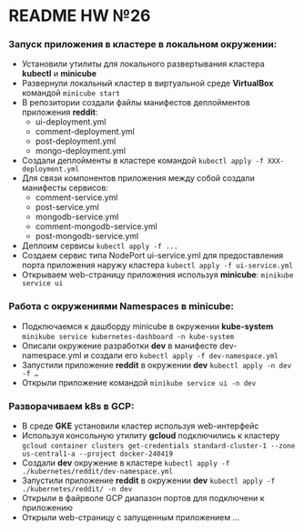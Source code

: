 # README HW №26
### **Запуск приложения в кластере в локальном окружении:**
  - Установили утилиты для локального развертывания кластера **kubectl** и **minicube**
  - Развернули локальный кластер в виртуальной среде **VirtualBox** командой ```minicube start```
  - В репозитории создали файлы манифестов деплойментов приложения **reddit**:
    - ui-deployment.yml
    - comment-deployment.yml
    - post-deployment.yml
    - mongo-deployment.yml
  - Создали деплойменты в кластере командой ```kubectl apply -f XXX-deployment.yml```
  - Для связи компонентов приложения между собой создали манифесты сервисов:
    - comment-service.yml
    - post-service.yml
    - mongodb-service.yml
    - comment-mongodb-service.yml
    - post-mongodb-service.yml
  - Деплоим сервисы ```kubectl apply -f ...```
  - Создаем сервис типа NodePort ui-service.yml для предоставления порта приложения наружу кластера ```kubectl apply -f ui-service.yml```
  - Открываем web-страницу приложения используя **minicube**: ```minikube service ui```
### **Работа с окружениями Namespaces в minicube:**
  - Подключаемся к дашборду minicube в окружении **kube-system** ```minikube service kubernetes-dashboard -n kube-system```
  - Описали окружение разработки **dev** в манифесте dev-namespace.yml и создали его ```kubectl apply -f dev-namespace.yml```
  - Запустили приложение **reddit** в окружении **dev** ```kubectl apply -n dev -f …```
  - Открыли приложение командой ```minikube service ui -n dev```
### **Разворачиваем k8s в GCP:**
  - В среде **GKE** установили кластер используя web-интерфейс
  - Используя консольную утилиту **gcloud** подключились к кластеру ```gcloud container clusters get-credentials standard-cluster-1 --zone us-central1-a --project docker-240419```
  - Создали **dev** окружение в кластере ```kubectl apply -f ./kubernetes/reddit/dev-namespace.yml```
  - Запустили приложение **reddit** в окружении **dev** ```kubectl apply -f ./kubernetes/reddit/ -n dev```
  - Открыли в файрволе GCP диапазон портов для подключени к приложению
  - Открыли web-страницу с запущенным приложением 
  ...
